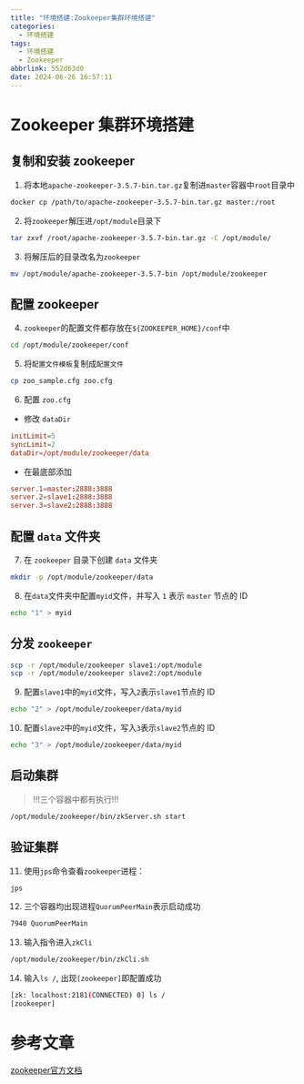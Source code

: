 ```yaml
---
title: "环境搭建:Zookeeper集群环境搭建"
categories:
  - 环境搭建
tags:
  - 环境搭建
  - Zookeeper
abbrlink: 552d63d0
date: 2024-06-26 16:57:11
---
```


# Zookeeper 集群环境搭建

## 复制和安装 zookeeper

1. 将本地`apache-zookeeper-3.5.7-bin.tar.gz`复制进`master`容器中`root`目录中

```bash
docker cp /path/to/apache-zookeeper-3.5.7-bin.tar.gz master:/root
```

2. 将`zookeeper`解压进`/opt/module`目录下

```bash
tar zxvf /root/apache-zookeeper-3.5.7-bin.tar.gz -C /opt/module/
```

3. 将解压后的目录改名为`zookeeper`

```bash
mv /opt/module/apache-zookeeper-3.5.7-bin /opt/module/zookeeper
```

## 配置 zookeeper

4. `zookeeper`的配置文件都存放在`${ZOOKEEPER_HOME}/conf`中

```bash
cd /opt/module/zookeeper/conf
```

5. 将`配置文件模板`复制成`配置文件`

```bash
cp zoo_sample.cfg zoo.cfg
```

6. 配置 `zoo.cfg`

- 修改 `dataDir`

```conf
initLimit=5
syncLimit=2
dataDir=/opt/module/zookeeper/data
```

- 在最底部添加

```conf
server.1=master:2888:3888
server.2=slave1:2888:3888
server.3=slave2:2888:3888
```

## 配置 `data` 文件夹

7. 在 `zookeeper` 目录下创建 `data` 文件夹

```bash
mkdir -p /opt/module/zookeeper/data
```

8. 在`data`文件夹中配置`myid`文件，并写入 `1` 表示 `master` 节点的 ID

```bash
echo "1" > myid
```

## 分发 `zookeeper`

```bash
scp -r /opt/module/zookeeper slave1:/opt/module
scp -r /opt/module/zookeeper slave2:/opt/module
```

9. 配置`slave1`中的`myid`文件，写入`2`表示`slave1`节点的 ID

```bash
echo "2" > /opt/module/zookeeper/data/myid
```

10. 配置`slave2`中的`myid`文件，写入`3`表示`slave2`节点的 ID

```bash
echo "3" > /opt/module/zookeeper/data/myid
```

## 启动集群

> !!!三个容器中都有执行!!!

```bash
/opt/module/zookeeper/bin/zkServer.sh start
```

## 验证集群

11. 使用`jps`命令查看`zookeeper`进程：

```bash
jps
```

12. 三个容器均出现进程`QuorumPeerMain`表示启动成功

```bash
7940 QuorumPeerMain
```

13. 输入指令进入`zkCli`

```bash
/opt/module/zookeeper/bin/zkCli.sh
```

14. 输入`ls /`, 出现`[zookeeper]`即配置成功

```bash
[zk: localhost:2181(CONNECTED) 0] ls /
[zookeeper]
```

# 参考文章

[zookeeper官方文档](https://zookeeper.apache.org/doc/r3.5.7/index.html)
